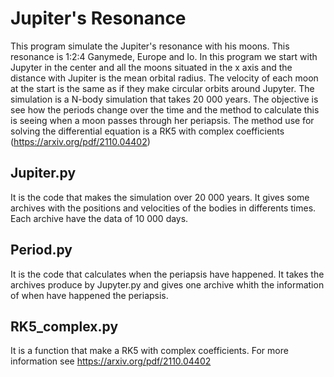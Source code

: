 # Jupiter's Resonance
This program simulate the Jupiter's resonance with his moons. This resonance is 1:2:4 Ganymede, Europe and Io. In this program we start with Jupyter in the center and all the moons situated in the x axis and the distance with Jupiter is the mean orbital radius. The velocity of each moon at the start is the same as if they make circular orbits around Jupyter. The simulation is a N-body simulation that takes 20 000 years. The objective is see how the periods change over the time and the method to calculate this is seeing when a moon passes through her periapsis. The method use for solving the differential equation is a RK5 with complex coefficients (https://arxiv.org/pdf/2110.04402)

## Jupiter.py
It is the code that makes the simulation over 20 000 years. It gives some archives with the positions and velocities of the bodies in differents times. Each archive have the data of 10 000 days.

## Period.py
It is the code that calculates when the periapsis have happened. It takes the archives produce by Jupyter.py and gives one archive whith the information of when have happened the periapsis.

## RK5_complex.py
It is a function that make a RK5 with complex coefficients. For more information see https://arxiv.org/pdf/2110.04402
